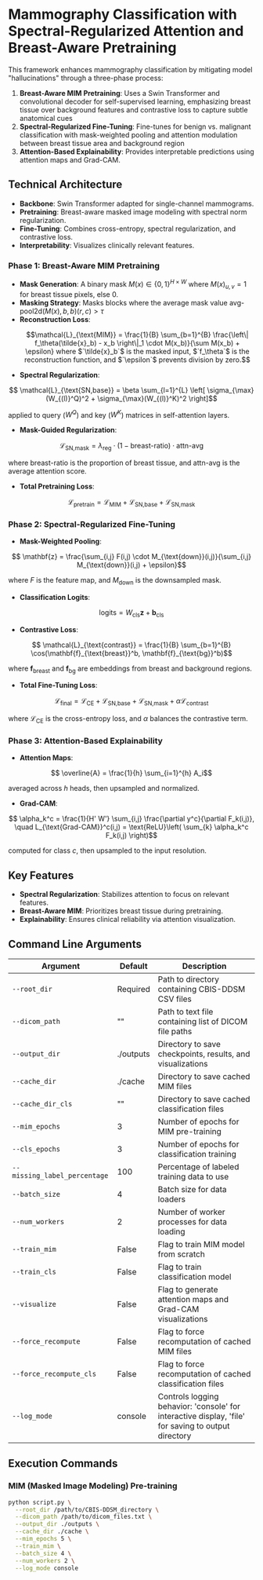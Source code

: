 # Mammography Classification with Spectral-Regularized Attention and Breast-Aware Pretraining

This framework enhances mammography classification by mitigating model "hallucinations" through a three-phase process:

1. **Breast-Aware MIM Pretraining**: Uses a Swin Transformer and convolutional decoder for self-supervised learning, emphasizing breast tissue over background features and contrastive loss to capture subtle anatomical cues
2. **Spectral-Regularized Fine-Tuning**: Fine-tunes for benign vs. malignant classification with mask-weighted pooling and attention modulation between breast tissue area and background region
3. **Attention-Based Explainability**: Provides interpretable predictions using attention maps and Grad-CAM.

## Technical Architecture

- **Backbone**: Swin Transformer adapted for single-channel mammograms.
- **Pretraining**: Breast-aware masked image modeling with spectral norm regularization.
- **Fine-Tuning**: Combines cross-entropy, spectral regularization, and contrastive loss.
- **Interpretability**: Visualizes clinically relevant features.

### Phase 1: Breast-Aware MIM Pretraining

- **Mask Generation**: A binary mask $`M(x) \in \{0,1\}^{H \times W}`$ where $`M(x)_{u,v} = 1`$ for breast tissue pixels, else 0.
- **Masking Strategy**: Masks blocks where the average mask value $`\text{avg-pool2d}(M(x), b, b)(r, c) > \tau`$
- **Reconstruction Loss**: 
  ```math
  \mathcal{L}_{\text{MIM}} = \frac{1}{B} \sum_{b=1}^{B} \frac{\left\| f_\theta(\tilde{x}_b) - x_b \right\|_1 \cdot M(x_b)}{\sum M(x_b) + \epsilon}
  
  where $`\tilde{x}_b`$ is the masked input, $`f_\theta`$ is the reconstruction function, and $`\epsilon`$ prevents division by zero.
- **Spectral Regularization**: 
```math
  \mathcal{L}_{\text{SN,base}} = \beta \sum_{l=1}^{L} \left[ \sigma_{\max}(W_{(l)}^Q)^2 + \sigma_{\max}(W_{(l)}^K)^2 \right]
```
  applied to query ($`W^Q`$) and key ($`W^K`$) matrices in self-attention layers.
- **Mask-Guided Regularization**: 
```math
  \mathcal{L}_{\text{SN,mask}} = \lambda_{\text{reg}} \cdot (1 - \text{breast-ratio}) \cdot \text{attn-avg}
```
  where $`\text{breast-ratio}`$ is the proportion of breast tissue, and $`\text{attn-avg}`$ is the average attention score.
- **Total Pretraining Loss**: 
```math
  \mathcal{L}_{\text{pretrain}} = \mathcal{L}_{\text{MIM}} + \mathcal{L}_{\text{SN,base}} + \mathcal{L}_{\text{SN,mask}}
```

### Phase 2: Spectral-Regularized Fine-Tuning

- **Mask-Weighted Pooling**: 
```math
  \mathbf{z} = \frac{\sum_{i,j} F(i,j) \cdot M_{\text{down}}(i,j)}{\sum_{i,j} M_{\text{down}}(i,j) + \epsilon}
```
  where $`F`$ is the feature map, and $`M_{\text{down}}`$ is the downsampled mask.
- **Classification Logits**: 
```math
  \text{logits} = W_{\text{cls}} \mathbf{z} + \mathbf{b}_{\text{cls}}
```
- **Contrastive Loss**: 
```math
  \mathcal{L}_{\text{contrast}} = \frac{1}{B} \sum_{b=1}^{B} \cos(\mathbf{f}_{\text{breast}}^b, \mathbf{f}_{\text{bg}}^b)
```
  where $`\mathbf{f}_{\text{breast}}`$ and $`\mathbf{f}_{\text{bg}}`$ are embeddings from breast and background regions.
- **Total Fine-Tuning Loss**: 
```math
  \mathcal{L}_{\text{final}} = \mathcal{L}_{\text{CE}} + \mathcal{L}_{\text{SN,base}} + \mathcal{L}_{\text{SN,mask}} + \alpha \mathcal{L}_{\text{contrast}}
```
  where $`\mathcal{L}_{\text{CE}}`$ is the cross-entropy loss, and $`\alpha`$ balances the contrastive term.

### Phase 3: Attention-Based Explainability

- **Attention Maps**: 
```math
  \overline{A} = \frac{1}{h} \sum_{i=1}^{h} A_i
```
  averaged across $`h`$ heads, then upsampled and normalized.
- **Grad-CAM**: 
```math
  \alpha_k^c = \frac{1}{H' W'} \sum_{i,j} \frac{\partial y^c}{\partial F_k(i,j)}, \quad L_{\text{Grad-CAM}}^c(i,j) = \text{ReLU}\left( \sum_{k} \alpha_k^c F_k(i,j) \right)
```
  computed for class $`c`$, then upsampled to the input resolution.

## Key Features

- **Spectral Regularization**: Stabilizes attention to focus on relevant features.
- **Breast-Aware MIM**: Prioritizes breast tissue during pretraining.
- **Explainability**: Ensures clinical reliability via attention visualization.

## Command Line Arguments

| Argument | Default | Description |
|----------|---------|-------------|
| `--root_dir` | Required | Path to directory containing CBIS-DDSM CSV files |
| `--dicom_path` | "" | Path to text file containing list of DICOM file paths |
| `--output_dir` | ./outputs | Directory to save checkpoints, results, and visualizations |
| `--cache_dir` | ./cache | Directory to save cached MIM files |
| `--cache_dir_cls` | "" | Directory to save cached classification files |
| `--mim_epochs` | 3 | Number of epochs for MIM pre-training |
| `--cls_epochs` | 3 | Number of epochs for classification training |
| `--missing_label_percentage` | 100 | Percentage of labeled training data to use |
| `--batch_size` | 4 | Batch size for data loaders |
| `--num_workers` | 2 | Number of worker processes for data loading |
| `--train_mim` | False | Flag to train MIM model from scratch |
| `--train_cls` | False | Flag to train classification model |
| `--visualize` | False | Flag to generate attention maps and Grad-CAM visualizations |
| `--force_recompute` | False | Flag to force recomputation of cached MIM files |
| `--force_recompute_cls` | False | Flag to force recomputation of cached classification files |
| `--log_mode` | console | Controls logging behavior: 'console' for interactive display, 'file' for saving to output directory |

## Execution Commands

### MIM (Masked Image Modeling) Pre-training

```bash
python script.py \
  --root_dir /path/to/CBIS-DDSM_directory \
  --dicom_path /path/to/dicom_files.txt \
  --output_dir ./outputs \
  --cache_dir ./cache \
  --mim_epochs 5 \
  --train_mim \
  --batch_size 4 \
  --num_workers 2 \
  --log_mode console
